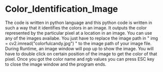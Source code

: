 # Color_Identification_Image
The code is written in python language and  this python code is written in such a way that it identifies the colors in an image. It outputs the color represented by the particular pixel at a location in an image. You can use any of the images availabe. You just have to replace the image path in " img = cv2.imread("colorfulcandy.jpg") " to the image path of your image file. During Runtime, an image window will pop up to show the image. You will have to double click on certain position of the image to get the color of that pixel. Once you got the color name and rgb values you can press ESC key to close the image window and the program ends.
